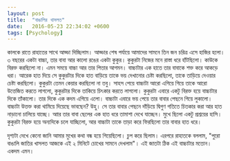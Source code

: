 ```yaml
---
layout: post
title:  "বাঙালির খাসলত"
date:   2016-05-23 22:34:02 +0600
tags: [Psychology]
---
```

কালকে রাতে রাহাতের সাথে আড্ডা দিচ্ছিলাম। আড্ডার শেষ পর্যায়ে আমাদের সামনে তিন জন চরিত্র এসে হাজির হলো। ৩ বছরের একটা বাচ্চা, তার বাবা আর কালো রঙের একটা কুকুর।
কুকুরটা নিজের মনে রাস্তা ধরে হাঁটছিলো। কাউকে বিরক্ত করছিলো না। এমন সময়ে বাচ্চা আর তার পিতার আগমন। বাচ্চাটার এক হাতে তার বাবাকে শক্ত করে আকড়ে ধরা। আরেক হাত দিয়ে সে কুকুরটার দিকে হাত বাড়িয়ে তাকে ভয় দেখানোর চেষ্টা করছিলো, তাকে তাড়িয়ে দেওয়ার চেষ্টা করছিলো। কুকুরটা তেমন কেয়ার করছিলো না তবু। সাহস পেয়ে বাচ্চাটা আরো এগিয়ে গিয়ে তাকে আরো উত্তেজিত করতে লাগলো, কুকুরটার দিকে তাকিয়ে চিৎকার করতে লাগলো। কুকুরটা এবারে একটু বিরক্ত হয়ে বাচ্চাটার দিকে তাঁকালো। তার দিকে এক কদম এগিয়ে এলো। বাচ্চাটা এবারে ভয় পেয়ে তার বাবার পেছনে গিয়ে লুকালো।
বাচ্চাটা উত্তক্ত করা থামিয়ে দিয়েছে ভাবছেন? উহু। সে তার বাবার পেছনে দাঁড়িয়ে দ্বিগুণ গতিতে চিতকার করা আর হাত নাড়ানো চালিয়ে যাচ্ছে। আার তার বাবা ছেলের এক হাত ধরে তামাশা দেখে যাচ্ছেন। মুখে ছিলো একটু প্রশ্রয়ের হাসি।
কুকুরটা বিরক্ত হয়ে অন্যদিকে চলে যাচ্ছিলো, আর বাচ্চাটা তাকে তাড়া করে ফিরছিলো তার বাবার হাত ধরে।

দৃশ্যটা দেখে কেনো জানি আমার মুখের কথা বন্ধ হয়ে গিয়েছিলো। চুপ করে ছিলাম। এরপরে রাহাতকে বললাম, "পুরো বাঙালি জাতির খাসলত আজকে এই ২ মিনিটে চোখের সামনে দেখলাম"।
এই জাতটা ঠিক এই বাচ্চাটার মতোন। একদম এমন।